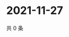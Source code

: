 # 2021-11-27

共 0 条

<!-- BEGIN WEIBO -->
<!-- 最后更新时间 Sat Nov 27 2021 13:12:34 GMT+0800 (China Standard Time) -->

<!-- END WEIBO -->
